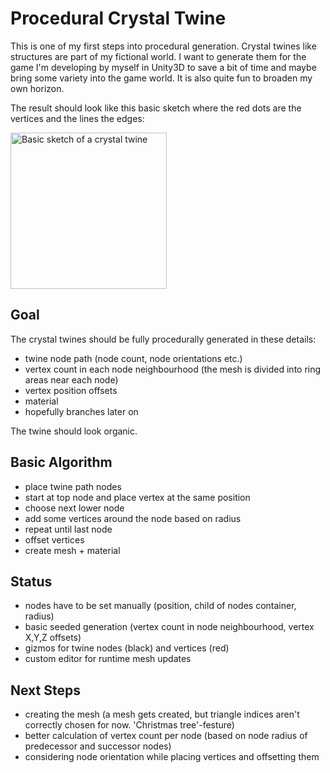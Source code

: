 # Procedural Crystal Twine

This is one of my first steps into procedural generation. Crystal twines like structures are part of my fictional world. I want to generate them for the game I'm developing by myself in Unity3D to save a bit of time and maybe bring some variety into the game world. It is also quite fun to broaden my own horizon.

The result should look like this basic sketch where the red dots are the vertices and the lines the edges:

<img src="https://github.com/cfloeth/ProceduralCrystalTwine/blob/main/Readme%20Images/CrystalTwine.png" alt="Basic sketch of a crystal twine" width="250"/>

## Goal ##
The crystal twines should be fully procedurally generated in these details:

- twine node path (node count, node orientations etc.)
- vertex count in each node neighbourhood (the mesh is divided into ring areas near each node)
- vertex position offsets
- material
- hopefully branches later on

The twine should look organic.

## Basic Algorithm ##
- place twine path nodes
- start at top node and place vertex at the same position
- choose next lower node
- add some vertices around the node based on radius
- repeat until last node
- offset vertices
- create mesh + material

## Status ##
- nodes have to be set manually (position, child of nodes container, radius)
- basic seeded generation (vertex count in node neighbourhood, vertex X,Y,Z offsets)
- gizmos for twine nodes (black) and vertices (red)
- custom editor for runtime mesh updates

## Next Steps ##
- creating the mesh (a mesh gets created, but triangle indices aren't correctly chosen for now. 'Christmas tree'-festure)
- better calculation of vertex count per node (based on node radius of predecessor and successor nodes)
- considering node orientation while placing vertices and offsetting them
